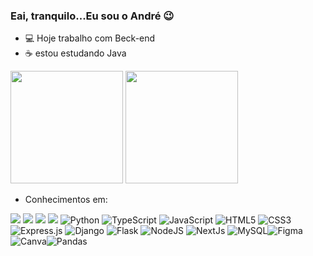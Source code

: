 ### Eai, tranquilo...Eu sou o André 😉

- 💻 Hoje trabalho com Beck-end
- ☕ estou estudando Java

<div>
  <img height="180em" src="https://github-readme-stats.vercel.app/api?username=fecosta290&show_icons=true&theme=dark&include_all_commits=true&count_private=true"/>
  <img height="180em" src="https://github-readme-stats.vercel.app/api/top-langs/?username=fecosta290&layout=compact&langs_count=16&theme=dark"/>
</div>

  -  Conhecimentos em: 
 
<a href="https://git-scm.com"><img src = "https://img.shields.io/badge/git-%23F05033.svg?style=for-the-badge&logo=git&logoColor=white"/></a>
<a href="https://github.com"><img src = "https://img.shields.io/badge/github-%23121011.svg?style=for-the-badge&logo=github&logoColor=white"/></a>
<a href="https://www.oracle.com/br/index.html"><img src = "https://img.shields.io/badge/Oracle-F80000?style=for-the-badge&logo=oracle&logoColor=white"/></a>
<a href="https://www.mysql.com/"><img src ="https://img.shields.io/badge/MySQL-00000F?style=for-the-badge&logo=mysql&logoColor=white"/></a>
![Python](https://img.shields.io/badge/python-3670A0?style=for-the-badge&logo=python&logoColor=ffdd54)  ![TypeScript](https://img.shields.io/badge/typescript-%23007ACC.svg?style=for-the-badge&logo=typescript&logoColor=white) ![JavaScript](https://img.shields.io/badge/javascript-%23323330.svg?style=for-the-badge&logo=javascript&logoColor=%23F7DF1E) ![HTML5](https://img.shields.io/badge/html5-%23E34F26.svg?style=for-the-badge&logo=html5&logoColor=white) ![CSS3](https://img.shields.io/badge/css3-%231572B6.svg?style=for-the-badge&logo=css3&logoColor=white) ![Express.js](https://img.shields.io/badge/express.js-%23404d59.svg?style=for-the-badge&logo=express&logoColor=%2361DAFB) ![Django](https://img.shields.io/badge/django-%23092E20.svg?style=for-the-badge&logo=django&logoColor=white) ![Flask](https://img.shields.io/badge/flask-%23000.svg?style=for-the-badge&logo=flask&logoColor=white)  ![NodeJS](https://img.shields.io/badge/node.js-6DA55F?style=for-the-badge&logo=node.js&logoColor=white) ![NextJs](https://img.shields.io/badge/Next.js-%2320232a.svg?style=for-the-badge&logo=Next.jsext&logoColor=%2361DAFB)  ![MySQL](https://img.shields.io/badge/mysql-%2300f.svg?style=for-the-badge&logo=mysql&logoColor=white)![Figma](https://img.shields.io/badge/figma-%23F24E1E.svg?style=for-the-badge&logo=figma&logoColor=white) ![Canva](https://img.shields.io/badge/Canva-%2300C4CC.svg?style=for-the-badge&logo=Canva&logoColor=white)![Pandas](https://img.shields.io/badge/pandas-%23150458.svg?style=for-the-badge&logo=pandas&logoColor=white)
<br>
